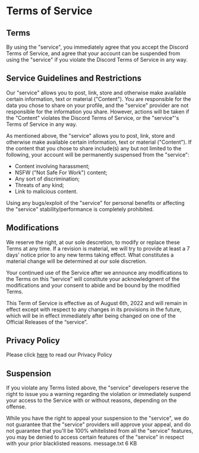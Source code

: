 # Terms of Service

## Terms
By using the "service", you immediately agree that you accept the Discord Terms of Service, and agree that your account can be suspended from using the "service" if you violate the Discord Terms of Service in any way.

## Service Guidelines and Restrictions
Our "service" allows you to post, link, store and otherwise make available certain information, text or material ("Content"). You are responsible for the data you chose to share on your profile, and the "service" provider are not responsible for the information you share. However, actions will be taken if the "Content" violates the Discord Terms of Service, or the "service"'s Terms of Service in any way.

As mentioned above, the "service" allows you to post, link, store and otherwise make available certain information, text or material ("Content"). If the content that you chose to share include(s) any but not limited to the following, your account will be permanently suspensed from the "service":
- Content involving harassment;
- NSFW ("Not Safe For Work") content;
- Any sort of discrimination;
- Threats of any kind;
- Link to malicious content.

Using any bugs/exploit of the "service" for personal benefits or affecting the "service" stability/performance is completely prohibited.

## Modifications
We reserve the right, at our sole descretion, to modify or replace these Terms at any time. If a revision is material, we will try to provide at least a 7 days' notice prior to any new terms taking effect. What constitutes a material change will be determined at our sole discretion.

Your continued use of the Service after we announce any modifications to the Terms on this “service” will constitute your acknowledgment of the modifications and your consent to abide and be bound by the modified Terms.

This Term of Service is effective as of August 6th, 2022 and will remain in effect except with respect to any changes in its provisions in the future, which will be in effect immediately after being changed on one of the Official Releases of the “service”.

## Privacy Policy
Please click [here](https://docs.celendi.xyz/legal/privacy) to read our Privacy Policy

## Suspension
If you violate any Terms listed above, the "service" developers reserve the right to issue you a warning regarding the violation or immediately suspend your access to the Service with or without reasons, depending on the offense.

While you have the right to appeal your suspension to the "service", we do not guarantee that the "service" providers will approve your appeal, and do not guarantee that you'll be 100% whitelisted from all the "service" features, you may be denied to access certain features of the "service" in respect with your prior blacklisted reasons.
message.txt
6 KB